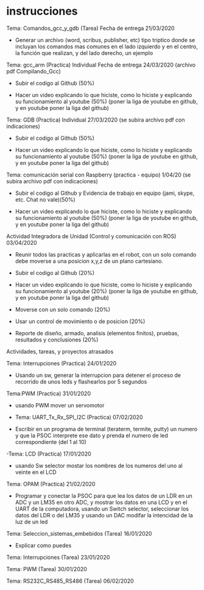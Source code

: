 # instrucciones

Tema: Comandos_gcc_y_gdb (Tarea) Fecha de entrega 21/03/2020

- Generar un archivo (word, scribus, publisher, etc) tipo triptico donde se incluyan los comandos mas comunes en el lado izquierdo y en el centro, la función que realizan, y del lado derecho, un ejemplo

Tema: gcc_arm (Practica) Individual Fecha de entrega 24/03/2020 (archivo pdf Compilando_Gcc)

- Subir el codigo al Github (50%)

- Hacer un video explicando lo que hiciste, como lo hiciste y explicando su funcionamiento al youtube (50%) (poner la liga de youtube en github, y en youtube poner la liga del github)
	
Tema: GDB (Practica) Individual 27/03/2020 (se subira archivo pdf con indicaciones)

- Subir el codigo al Github (50%)

- Hacer un video explicando lo que hiciste, como lo hiciste y explicando su funcionamiento al youtube (50%) (poner la liga de youtube en github, y en youtube poner la liga del github)
	
Tema: comunicación serial con Raspberry (practica - equipo) 1/04/20 (se subira archivo pdf con indicaciones)

- Subir el codigo al Github y Evidencia de trabajo en equipo (jami, skype, etc. Chat no vale)(50%)

- Hacer un video explicando lo que hiciste, como lo hiciste y explicando su funcionamiento al youtube (50%) (poner la liga de youtube en github, y en youtube poner la liga del github)
	
Actividad Integradora de Unidad (Control y comunicación con ROS)			03/04/2020

- Reunir todos las practicas y aplicarlas en el robot, con un solo comando debe moverse a una posicion x,y,z de un plano cartesiano.

- Subir el codigo al Github (20%)

- Hacer un video explicando lo que hiciste, como lo hiciste y explicando su funcionamiento al youtube (20%) (poner la liga de youtube en github, y en youtube poner la liga del github)

- Moverse con un solo comando (20%)

- Usar un control de movimiento o de posicion (20%)

- Reporte de diseño, armado, analisis (elementos finitos), pruebas, resultados y conclusiones (20%)
	
Actividades, tareas, y proyectos atrasados

Tema: Interrupciones (Practica)			24/01/2020

- Usando un sw, generar la interrupcion para detener el proceso de recorrido de unos leds y flashearlos por 5 segundos

Tema:PWM (Practica)			31/01/2020

- usando PWM mover un servomotor

- Tema: UART_Tx_Rx_SPI_I2C (Practica)			07/02/2020

- Escribir en un programa de terminal (teraterm, termite, putty) un numero y que la PSOC interprete ese dato y prenda el numero de led correspondiente (del 1 al 10)

-Tema: LCD (Practica)			17/01/2020

- usando Sw selector mostar los nombres de los numeros del uno al veinte en el LCD

Tema: OPAM (Practica)			21/02/2020

- Programar y conectar la PSOC para que lea los datos de un LDR en un ADC y un LM35 en otro ADC, y mostrar los datos en una LCD y en el 
UART de la computadora, usando un Switch selector, seleccionar los datos del LDR o del LM35 y usando un DAC modifar la intencidad de la luz de un led

Tema: Seleccion_sistemas_embebidos  (Tarea)			16/01/2020

- Explicar como puedes 

Tema: Interrupciones (Tarea)			23/01/2020

Tema: PWM (Tarea)			30/01/2020

Tema: RS232C_RS485_RS486 (Tarea)			06/02/2020
